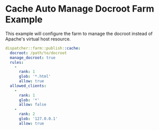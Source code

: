# Cache Auto Manage Docroot Farm Example

This example will configure the farm to manage the docroot instead of Apache's virtual host resource.

```yaml
dispatcher::farm::publish::cache:
  docroot: /path/to/docroot
  manage_docroot: true
  rules:
    -
      rank: 1
      glob: '*.html'
      allow: true
  allowed_clients:
    -
      rank: 1
      glob: '*'
      allow: false
    -
      rank: 2
      glob: '127.0.0.1'
      allow: true
```

